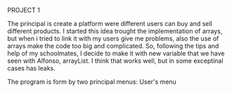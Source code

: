 PROJECT 1

The principal is create a platform were different users can buy and sell different products.
I started this idea trought the implementation of arrays, but when i tried to link it with my users give me problems, also the use of arrays make the code too big and complicated. So, following the tips and help of my schoolmates, I decide to make it with new variable that we have seen with Alfonso, arrayList. I think that works well, but in some exceptinal cases has leaks.

The program is form by two principal menus:
User's menu

